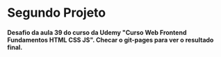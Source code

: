 # Segundo Projeto

####  Desafio da aula 39 do curso da Udemy "Curso Web Frontend Fundamentos HTML CSS JS". Checar o git-pages para ver o resultado final.
